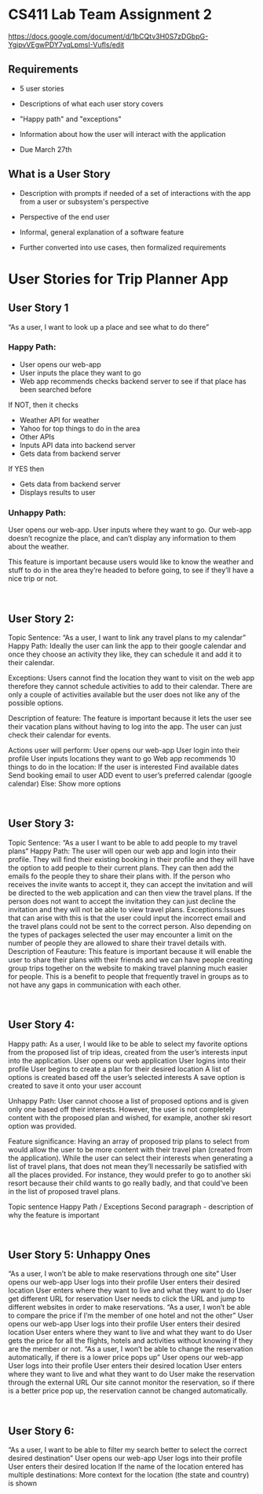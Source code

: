 # CS411 Lab Team Assignment 2

https://docs.google.com/document/d/1bCQtv3H0S7zDGbpG-YgipvVEgwPDY7vqLpmsI-Vufls/edit

## Requirements

- 5 user stories
- Descriptions of what each user story covers
- "Happy path" and "exceptions"

- Information about how the user will interact with the application

- Due March 27th



## What is a User Story

- Description with prompts if needed of a set of interactions with the app from a user or subsystem's perspective

- Perspective of the end user

- Informal, general explanation of a software feature

- Further converted into use cases, then formalized requirements



# User Stories for Trip Planner App

## User Story 1
“As a user, I want to look up a place and see what to do there”

### Happy Path:
- User opens our web-app 
- User inputs the place they want to go 
- Web app recommends checks backend server to see if that place has been searched before 

If NOT, then it checks 
- Weather API for weather
- Yahoo for top things to do in the area
- Other APIs
- Inputs API data into backend server
- Gets data from backend server

If YES then
- Gets data from backend server
- Displays results to user

### Unhappy Path:
User opens our web-app.
User inputs where they want to go.
Our web-app doesn’t recognize the place, and can’t display any information to them about the weather.

This feature is important because users would like to know the weather and stuff to do in the area they’re headed to before going, to see if they’ll have a nice trip or not.


&nbsp;
&nbsp;
&nbsp;


## User Story 2: 
Topic Sentence: “As a user, I want to link any travel plans to my calendar”
Happy Path: Ideally the user can link the app to their google calendar and once they choose an activity they like, they can schedule it and add it to their calendar. 

Exceptions: 
Users cannot find the location they want to visit on the web app therefore they cannot schedule activities to add to their calendar. 
There are only a couple of activities available but the user does not like any of the possible options. 

Description of feature: The feature is important because it lets the user see their vacation plans without having to log into the app. The user can just check their calendar for events. 

Actions user will perform:
User opens our web-app
User login into their profile
User inputs locations they want to go
Web app recommends 10 things to do in the location:
If the user is interested
Find available dates
Send booking email to user
ADD event to user’s preferred calendar (google calendar)
Else:
Show more options

&nbsp;
&nbsp;
&nbsp;

## User Story 3: 
Topic Sentence: “As a user I want to be able to add people to my travel plans“
Happy Path: The user will open our web app and login into their profile. They will find their existing booking in their profile and they will have the option to add people to their current plans. They can then add the emails fo the people they to share their plans with. If the person who receives the invite wants to accept it, they can accept the invitation and will be directed to the web application and can then view the travel plans. If the person does not want to accept the invitation they can just decline the invitation and they will not be able to view travel plans. 
Exceptions:Issues that can arise with this is that the user could input the incorrect email and the travel plans could not be sent to the correct person. Also depending on the types of packages selected the user may encounter a limit on the number of people they are allowed to share their travel details with. 
Description of Feauture: This feature is important because it will enable the user to share their plans with their friends and we can have people creating group trips together on the website to making travel planning much easier for people. This is a benefit to people that frequently travel in groups as to not have any gaps in communication with each other. 






&nbsp;
&nbsp;
&nbsp;



## User Story 4:
Happy path:
As a user, I would like to be able to select my favorite options from the proposed list of trip ideas, created from the user’s interests input into the application. 
User opens our web application
User logins into their profile
User begins to create a plan for their desired location
A list of options is created based off the user’s selected interests
A save option is created to save it onto your user account

Unhappy Path:
User cannot choose a list of proposed options and is given only one based off their interests. However, the user is not completely content with the proposed plan and wished, for example, another ski resort option was provided.

Feature significance:
Having an array of proposed trip plans to select from would allow the user to be more content with their travel plan (created from the application). While the user can select their interests when generating a list of travel plans, that does not mean they’ll necessarily be satisfied with all the places provided. For instance, they would prefer to go to another ski resort because their child wants to go really badly, and that could’ve been in the list of proposed travel plans.



Topic sentence 
Happy Path / Exceptions 
Second paragraph - description of why the feature is important 

&nbsp;
&nbsp;
&nbsp;

## User Story 5: Unhappy Ones
“As a user, I won’t be able to make reservations through one site”
User opens our web-app
User logs into their profile
User enters their desired location
User enters where they want to live and what they want to do
User get different URL for reservation
User needs to click the URL and jump to different websites in order to make reservations.
“As a user, I won’t be able to compare the price if I’m the member of one hotel and not the other”
User opens our web-app
User logs into their profile
User enters their desired location
User enters where they want to live and what they want to do
User gets the price for all the flights, hotels and activities without knowing if they are the member or not.
“As a user, I won’t be able to change the reservation automatically, if there is a lower price pops up”
User opens our web-app
User logs into their profile
User enters their desired location
User enters where they want to live and what they want to do
User make the reservation through the external URL
Our site cannot monitor the reservation, so if there is a better price pop up, the reservation cannot be changed automatically.

&nbsp;
&nbsp;
&nbsp;

## User Story 6:
“As a user, I want to be able to filter my search better to select the correct desired destination”
User opens our web-app
User logs into their profile
User enters their desired location
If the name of the location entered has multiple destinations:
More context for the location (the state and country) is shown




